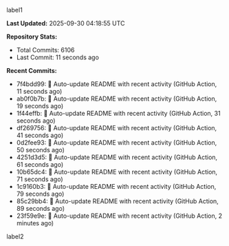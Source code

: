 
label1 
<!-- ACTIVITY_START -->
**Last Updated:** 2025-09-30 04:18:55 UTC

**Repository Stats:**
- Total Commits: 6106
- Last Commit: 11 seconds ago

**Recent Commits:**
- 7f4bdd99: 🤖 Auto-update README with recent activity (GitHub Action, 11 seconds ago)
- ab0f0b7b: 🤖 Auto-update README with recent activity (GitHub Action, 19 seconds ago)
- 1f44effb: 🤖 Auto-update README with recent activity (GitHub Action, 31 seconds ago)
- df269756: 🤖 Auto-update README with recent activity (GitHub Action, 41 seconds ago)
- 0d2fee93: 🤖 Auto-update README with recent activity (GitHub Action, 50 seconds ago)
- 4251d3d5: 🤖 Auto-update README with recent activity (GitHub Action, 61 seconds ago)
- 10b65dc4: 🤖 Auto-update README with recent activity (GitHub Action, 71 seconds ago)
- 1c9160b3: 🤖 Auto-update README with recent activity (GitHub Action, 79 seconds ago)
- 85c29bb4: 🤖 Auto-update README with recent activity (GitHub Action, 89 seconds ago)
- 23f59e9e: 🤖 Auto-update README with recent activity (GitHub Action, 2 minutes ago)
<!-- ACTIVITY_END -->

label2

